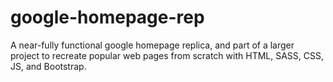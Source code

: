 # google-homepage-rep

A near-fully functional google homepage replica, and part of a larger project to recreate popular web 
pages from scratch with HTML, SASS, CSS, JS, and Bootstrap.

